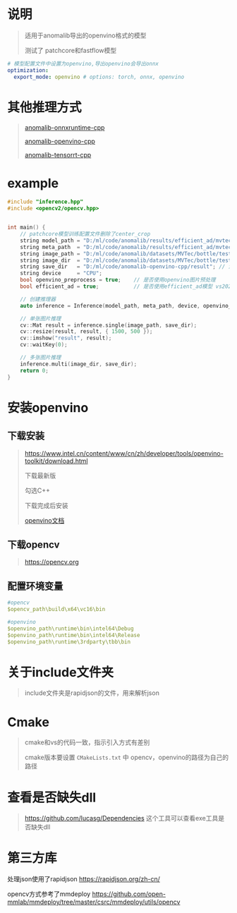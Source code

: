 # 说明

> 适用于anomalib导出的openvino格式的模型
>
> 测试了 patchcore和fastflow模型

```yaml
# 模型配置文件中设置为openvino,导出openvino会导出onnx
optimization:
  export_mode: openvino # options: torch, onnx, openvino
```

# 其他推理方式

> [anomalib-onnxruntime-cpp](https://github.com/NagatoYuki0943/anomalib-onnxruntime-cpp)
>
> [anomalib-openvino-cpp](https://github.com/NagatoYuki0943/anomalib-openvino-cpp)
>
> [anomalib-tensorrt-cpp](https://github.com/NagatoYuki0943/anomalib-tensorrt-cpp)

# example

```C++
#include "inference.hpp"
#include <opencv2/opencv.hpp>


int main() {
    // patchcore模型训练配置文件删除了center_crop
    string model_path = "D:/ml/code/anomalib/results/efficient_ad/mvtec/bottle/run/weights/openvino/model.xml";
    string meta_path  = "D:/ml/code/anomalib/results/efficient_ad/mvtec/bottle/run/weights/openvino/metadata.json";
    string image_path = "D:/ml/code/anomalib/datasets/MVTec/bottle/test/broken_large/000.png";
    string image_dir  = "D:/ml/code/anomalib/datasets/MVTec/bottle/test/broken_large";
    string save_dir   = "D:/ml/code/anomalib-openvino-cpp/result"; // 注意目录不会自动创建,要手动创建才会保存
    string device     = "CPU";
    bool openvino_preprocess = true;    // 是否使用openvino图片预处理
    bool efficient_ad = true;           // 是否使用efficient_ad模型 vs2022 debug模式使用efficient_ad模型载入会失败,release模式成功

    // 创建推理器
    auto inference = Inference(model_path, meta_path, device, openvino_preprocess, efficient_ad);

    // 单张图片推理
    cv::Mat result = inference.single(image_path, save_dir);
    cv::resize(result, result, { 1500, 500 });
    cv::imshow("result", result);
    cv::waitKey(0);

    // 多张图片推理
    inference.multi(image_dir, save_dir);
    return 0;
}
```

# 安装openvino

## 下载安装

> https://www.intel.cn/content/www/cn/zh/developer/tools/openvino-toolkit/download.html
>
> 下载最新版
>
> 勾选C++
>
> 下载完成后安装
>
> [openvino文档](https://docs.openvino.ai/latest/)

## 下载opencv

> https://opencv.org

## 配置环境变量

```yaml
#opencv
$opencv_path\build\x64\vc16\bin

#openvino
$openvino_path\runtime\bin\intel64\Debug
$openvino_path\runtime\bin\intel64\Release
$openvino_path\runtime\3rdparty\tbb\bin
```

# 关于include文件夹

> include文件夹是rapidjson的文件，用来解析json

# Cmake

> cmake和vs的代码一致，指示引入方式有差别
>
> cmake版本要设置 `CMakeLists.txt` 中 opencv，openvino的路径为自己的路径

# 查看是否缺失dll

> https://github.com/lucasg/Dependencies 这个工具可以查看exe工具是否缺失dll

# 第三方库

处理json使用了rapidjson https://rapidjson.org/zh-cn/

opencv方式参考了mmdeploy https://github.com/open-mmlab/mmdeploy/tree/master/csrc/mmdeploy/utils/opencv
